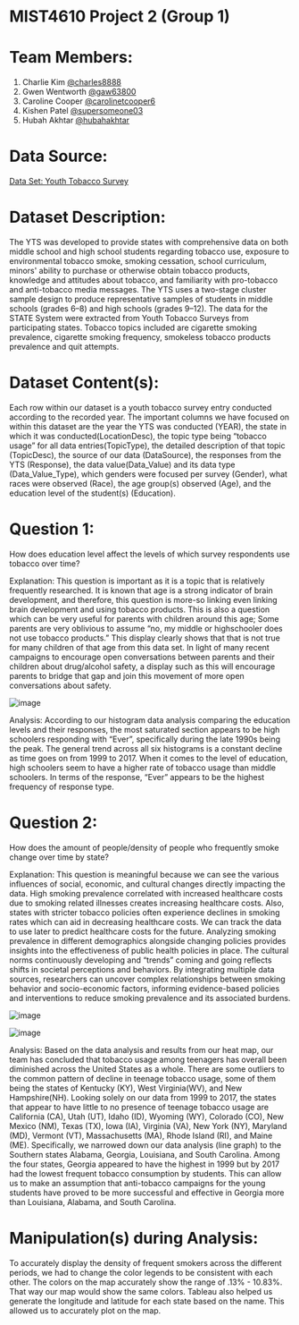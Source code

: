 # MIST4610 Project 2 (Group 1)
# Team Members: 
1. Charlie Kim [@charles8888](https://github.com/charles8888)
2. Gwen Wentworth [@gaw63800](https://github.com/gaw63800)
3. Caroline Cooper [@carolinetcooper6](https://github.com/carolinetcooper6)
4. Kishen Patel [@supersomeone03](https://github.com/supersomeone03)
5. Hubah Akhtar [@hubahakhtar](https://github.com/hubahakhtar)

# Data Source:
[Data Set: Youth Tobacco Survey](https://catalog.data.gov/dataset/youth-tobacco-survey-yts-data)

# Dataset Description:
The YTS was developed to provide states with comprehensive data on both middle school and high school students regarding tobacco use, exposure to environmental tobacco smoke, smoking cessation, school curriculum, minors' ability to purchase or otherwise obtain tobacco products, knowledge and attitudes about tobacco, and familiarity with pro-tobacco and anti-tobacco media messages. The YTS uses a two-stage cluster sample design to produce representative samples of students in middle schools (grades 6–8) and high schools (grades 9–12). The data for the STATE System were extracted from Youth Tobacco Surveys from participating states. Tobacco topics included are cigarette smoking prevalence, cigarette smoking frequency, smokeless tobacco products prevalence and quit attempts.

# Dataset Content(s):
Each row within our dataset is a youth tobacco survey entry conducted according to the recorded year. The important columns we have focused on within this dataset are the year the YTS was conducted (YEAR), the state in which it was conducted(LocationDesc), the topic type being “tobacco usage” for all data entries(TopicType), the detailed description of that topic (TopicDesc), the source of our data (DataSource), the responses from the YTS (Response), the data value(Data_Value) and its data type (Data_Value_Type), which genders were focused per survey (Gender), what races were observed (Race), the age group(s) observed (Age), and the education level of the student(s) (Education).

# Question 1:
How does education level affect the levels of which survey respondents use tobacco over time?

Explanation: This question is important as it is a topic that is relatively frequently researched. It is known that age is a strong indicator of brain development, and therefore, this question is more-so linking even linking brain development and using tobacco products. This is also a question which can be very useful for parents with children around this age; Some parents are very oblivious to assume “no, my middle or highschooler does not use tobacco products.” This display clearly shows that that is not true for many children of that age from this data set. In light of many recent campaigns to encourage open conversations between parents and their children about drug/alcohol safety, a display such as this will encourage parents to bridge that gap and join this movement of more open conversations about safety.

![image](https://github.com/charles8888/Project2/assets/150093221/4a152063-baab-4fd7-9726-8163c309ef01)

Analysis:
According to our histogram data analysis comparing the education levels and their responses, the most saturated section appears to be high schoolers responding with “Ever”, specifically during the late 1990s being the peak. The general trend across all six histograms is a constant decline as time goes on from 1999 to 2017. When it comes to the level of education, high schoolers seem to have a higher rate of tobacco usage than middle schoolers. In terms of the response, “Ever” appears to be the highest frequency of response type.

# Question 2:
How does the amount of people/density of people who frequently smoke change over time by state?

Explanation: 
This question is meaningful because we can see the various influences of social, economic, and cultural changes directly impacting the data. High smoking prevalence correlated with increased healthcare costs due to smoking related illnesses creates increasing healthcare costs. Also, states with stricter tobacco policies often experience declines in smoking rates which can aid in decreasing healthcare costs. We can track the data to use later to predict healthcare costs for the future. Analyzing smoking prevalence in different demographics alongside changing policies provides insights into the effectiveness of public health policies in place. The cultural norms continuously developing and “trends” coming and going reflects shifts in societal perceptions and behaviors. By integrating multiple data sources, researchers can uncover complex relationships between smoking behavior and socio-economic factors, informing evidence-based policies and interventions to reduce smoking prevalence and its associated burdens.

![image](https://github.com/charles8888/Project2/assets/150093221/a9df2b13-d304-4dee-ac77-71eb7449bb48)

![image](https://github.com/charles8888/Project2/assets/150093221/6e3c2f43-ed1a-47c6-9a5e-a0e2bdb7d000)

Analysis:
Based on the data analysis and results from our heat map, our team has concluded that tobacco usage among teenagers has overall been diminished across the United States as a whole. There are some outliers to the common pattern of decline in teenage tobacco usage, some of them being the states of Kentucky (KY), West Virginia(WV), and New Hampshire(NH). Looking solely on our data from 1999 to 2017, the states that appear to have little to no presence of teenage tobacco usage are California (CA), Utah (UT), Idaho (ID), Wyoming (WY), Colorado (CO), New Mexico (NM), Texas (TX), Iowa (IA), Virginia (VA), New York (NY), Maryland (MD), Vermont (VT), Massachusetts (MA), Rhode Island (RI), and Maine (ME). Specifically, we narrowed down our data analysis (line graph) to the Southern states Alabama, Georgia, Louisiana, and South Carolina. Among the four states, Georgia appeared to have the highest in 1999 but by 2017 had the lowest frequent tobacco consumption by students. This can allow us to make an assumption that anti-tobacco campaigns for the young students have proved to be more successful and effective in Georgia more than Louisiana, Alabama, and South Carolina.

# Manipulation(s) during Analysis:
To accurately display the density of frequent smokers across the different periods, we had to change the color legends to be consistent with each other. The colors on the map accurately show the range of .13% - 10.83%. That way our map would show the same colors. Tableau also helped us generate the longitude and latitude for each state based on the name. This allowed us to accurately plot on the map.
















